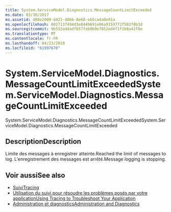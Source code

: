```yaml
---
title: System.ServiceModel.Diagnostics.MessageCountLimitExceeded
ms.date: 03/30/2017
ms.assetid: d80e2009-d421-40bb-8e68-eb5ca4a0e91a
ms.openlocfilehash: 6027137494d3e8449691e06a9159772f583f8b3d
ms.sourcegitcommit: 9b552addadfb57fab0b9e7852ed4f1f1b8a42f8e
ms.translationtype: MT
ms.contentlocale: fr-FR
ms.lasthandoff: 04/23/2019
ms.locfileid: "61997670"
---
```

# <a name="systemservicemodeldiagnosticsmessagecountlimitexceeded"></a><span data-ttu-id="c2766-102">System.ServiceModel.Diagnostics.MessageCountLimitExceeded</span><span class="sxs-lookup"><span data-stu-id="c2766-102">System.ServiceModel.Diagnostics.MessageCountLimitExceeded</span></span>
<span data-ttu-id="c2766-103">System.ServiceModel.Diagnostics.MessageCountLimitExceeded</span><span class="sxs-lookup"><span data-stu-id="c2766-103">System.ServiceModel.Diagnostics.MessageCountLimitExceeded</span></span>  
  
## <a name="description"></a><span data-ttu-id="c2766-104">Description</span><span class="sxs-lookup"><span data-stu-id="c2766-104">Description</span></span>  
 <span data-ttu-id="c2766-105">Limite des messages à enregistrer atteinte.</span><span class="sxs-lookup"><span data-stu-id="c2766-105">Reached the limit of messages to log.</span></span> <span data-ttu-id="c2766-106">L'enregistrement des messages est arrêté.</span><span class="sxs-lookup"><span data-stu-id="c2766-106">Message logging is stopping.</span></span>  
  
## <a name="see-also"></a><span data-ttu-id="c2766-107">Voir aussi</span><span class="sxs-lookup"><span data-stu-id="c2766-107">See also</span></span>

- [<span data-ttu-id="c2766-108">Suivi</span><span class="sxs-lookup"><span data-stu-id="c2766-108">Tracing</span></span>](../../../../../docs/framework/wcf/diagnostics/tracing/index.md)
- [<span data-ttu-id="c2766-109">Utilisation du suivi pour résoudre les problèmes posés par votre application</span><span class="sxs-lookup"><span data-stu-id="c2766-109">Using Tracing to Troubleshoot Your Application</span></span>](../../../../../docs/framework/wcf/diagnostics/tracing/using-tracing-to-troubleshoot-your-application.md)
- [<span data-ttu-id="c2766-110">Administration et diagnostics</span><span class="sxs-lookup"><span data-stu-id="c2766-110">Administration and Diagnostics</span></span>](../../../../../docs/framework/wcf/diagnostics/index.md)
